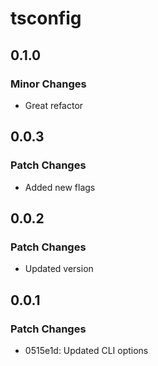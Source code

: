 # tsconfig

## 0.1.0

### Minor Changes

- Great refactor

## 0.0.3

### Patch Changes

- Added new flags

## 0.0.2

### Patch Changes

- Updated version

## 0.0.1

### Patch Changes

- 0515e1d: Updated CLI options
